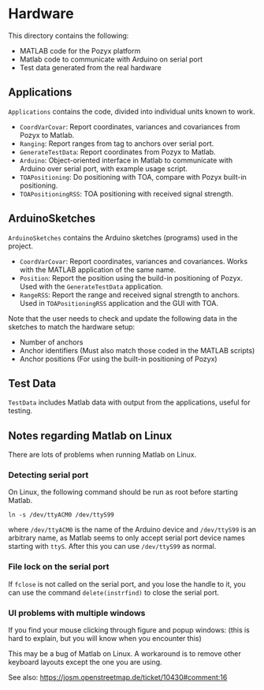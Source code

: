 # Hardware

This directory contains the following:

- MATLAB code for the Pozyx platform
- Matlab code to communicate with Arduino on serial port
- Test data generated from the real hardware

## Applications

`Applications` contains the code, divided into individual units known to work.

- `CoordVarCovar`: Report coordinates, variances and covariances from Pozyx to Matlab.
- `Ranging`: Report ranges from tag to anchors over serial port.
- `GenerateTestData`: Report coordinates from Pozyx to Matlab.
- `Arduino`: Object-oriented interface in Matlab to communicate with Arduino over serial port, with example usage script.
- `TOAPositioning`: Do positioning with TOA, compare with Pozyx built-in positioning.
- `TOAPositioningRSS`: TOA positioning with received signal strength.

## ArduinoSketches

`ArduinoSketches` contains the Arduino sketches (programs) used in the project.

- `CoordVarCovar`: Report coordinates, variances and covariances. Works with the MATLAB application of the same name.
- `Position`: Report the position using the build-in positioning of Pozyx. Used with the `GenerateTestData` application.
- `RangeRSS`: Report the range and received signal strength to anchors. Used in `TOAPositioningRSS` application and the GUI with TOA.

Note that the user needs to check and update the following data in the sketches to match the hardware setup:

- Number of anchors
- Anchor identifiers (Must also match those coded in the MATLAB scripts)
- Anchor positions (For using the built-in positioning of Pozyx)

## Test Data

`TestData` includes Matlab data with output from the applications, useful for testing.

## Notes regarding Matlab on Linux

There are lots of problems when running Matlab on Linux.

### Detecting serial port

On Linux, the following command should be run as root before starting Matlab.
```
ln -s /dev/ttyACM0 /dev/ttyS99
```
where `/dev/ttyACM0` is the name of the Arduino device and `/dev/ttyS99` is an arbitrary name, as Matlab seems to only accept serial port device names starting with `ttyS`. After this you can use `/dev/ttyS99` as normal.

### File lock on the serial port

If `fclose` is not called on the serial port, and you lose the handle to it, you can use the command `delete(instrfind)` to close the serial port.

### UI problems with multiple windows

If you find your mouse clicking through figure and popup windows: (this is hard to explain, but you will know when you encounter this)

This may be a bug of Matlab on Linux. A workaround is to remove other keyboard layouts except the one you are using.

See also: https://josm.openstreetmap.de/ticket/10430#comment:16
